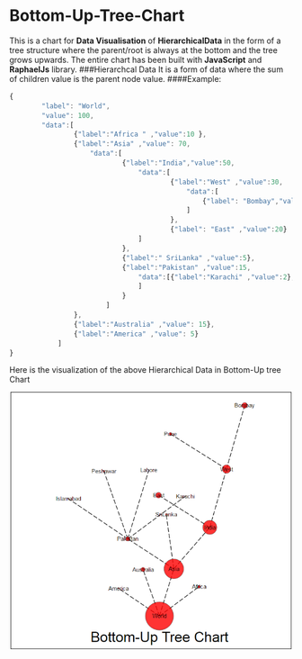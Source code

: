 # Bottom-Up-Tree-Chart
This is a chart for <b>Data Visualisation</b> of <b>HierarchicalData</b> in the form of a tree structure where the parent/root is always at the bottom and the tree grows upwards.
The entire chart has been built with <b>JavaScript</b> and <b>RaphaelJs</b> library.
###Hierarchcal Data
It is a form of data where the sum of children value is the parent node value.
####Example:
```javascript
{
		"label": "World",
		"value": 100,
		"data":[
				{"label":"Africa " ,"value":10 },
				{"label":"Asia" ,"value": 70,
					"data":[
							{"label":"India","value":50,
								"data":[
										{"label":"West" ,"value":30,
											"data":[
												{"label": "Bombay","value":20},{"label":"Pune" ,"value":10}
											]
										},
										{"label": "East" ,"value":20}
								]
							},
							{"label":" SriLanka" ,"value":5},
							{"label":"Pakistan" ,"value":15,
								"data":[{"label":"Karachi" ,"value":2},{"label":"Lahore" ,"value":3},{"label":"Peshawar"       ,"value":6},{"label":"Islamabad" ,"value":4}
								]
							}
						]
				},
				{"label":"Australia" ,"value": 15},
				{"label":"America" ,"value": 5}
			]
}

```
Here is the visualization of the above Hierarchical Data in Bottom-Up tree Chart
<center>
  <p>
    <img src="TreeChart/screenshot/tree chart.PNG" width="500"></img>
  <p>
</center>
